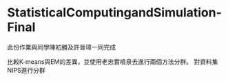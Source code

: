 # StatisticalComputingandSimulation-Final
此份作業與同學陳初勝及許晉瑋一同完成

比較K-means與EM的差異，並使用老忠實噴泉去進行兩個方法分群。
對資料集NIPS進行分群
